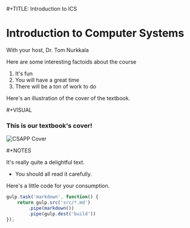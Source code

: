 #+TITLE: Introduction to ICS

# Introduction to Computer Systems

With your host, Dr. Tom Nurkkala

Here are some interesting factoids about the course
1. It's fun
1. You will have a great time
1. There will be a ton of work to do

Here's an illustration of the cover of the textbook.

#+VISUAL

### This is our textbook's cover!
![CSAPP Cover](../static/csapp.jpg)

#+NOTES

It's really quite a delightful text.
- You should all read it carefully.

Here's a little code for your consumption.
```javascript
gulp.task('markdown', function() {
    return gulp.src('src/*.md')
        .pipe(markdown())
        .pipe(gulp.dest('build'))
});
```
